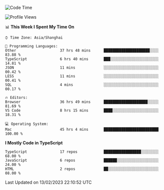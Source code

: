 <!--START_SECTION:waka-->
![Code Time](http://img.shields.io/badge/Code%20Time-3%2C779%20hrs%2036%20mins-blue)

![Profile Views](http://img.shields.io/badge/Profile%20Views-1-blue)

📊 **This Week I Spent My Time On** 

```text
⌚︎ Time Zone: Asia/Shanghai

💬 Programming Languages: 
Other                    37 hrs 48 mins      █████████████████████░░░░   83.88 % 
TypeScript               6 hrs 40 mins       ███░░░░░░░░░░░░░░░░░░░░░░   14.81 % 
JSON                     11 mins             ░░░░░░░░░░░░░░░░░░░░░░░░░   00.42 % 
LESS                     11 mins             ░░░░░░░░░░░░░░░░░░░░░░░░░   00.41 % 
SQL                      4 mins              ░░░░░░░░░░░░░░░░░░░░░░░░░   00.17 % 

🔥 Editors: 
Browser                  36 hrs 49 mins      ████████████████████░░░░░   81.69 % 
VS Code                  8 hrs 15 mins       ████░░░░░░░░░░░░░░░░░░░░░   18.31 % 

💻 Operating System: 
Mac                      45 hrs 4 mins       █████████████████████████   100.00 % 

```

**I Mostly Code in TypeScript** 

```text
TypeScript               17 repos            █████████████████░░░░░░░░   68.00 % 
JavaScript               6 repos             ██████░░░░░░░░░░░░░░░░░░░   24.00 % 
HTML                     2 repos             ██░░░░░░░░░░░░░░░░░░░░░░░   08.00 % 

```



 Last Updated on 13/02/2023 22:10:52 UTC
<!--END_SECTION:waka-->
